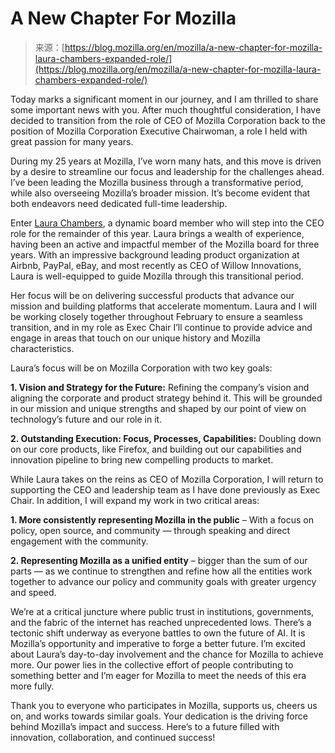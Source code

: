 <!--yml
category: 未分类
date: 2024-05-27 14:41:59
-->

# A New Chapter For Mozilla

> 来源：[https://blog.mozilla.org/en/mozilla/a-new-chapter-for-mozilla-laura-chambers-expanded-role/](https://blog.mozilla.org/en/mozilla/a-new-chapter-for-mozilla-laura-chambers-expanded-role/)

Today marks a significant moment in our journey, and I am thrilled to share some important news with you. After much thoughtful consideration, I have decided to transition from the role of CEO of Mozilla Corporation back to the position of Mozilla Corporation Executive Chairwoman, a role I held with great passion for many years. 

During my 25 years at Mozilla, I’ve worn many hats, and this move is driven by a desire to streamline our focus and leadership for the challenges ahead. I’ve been leading the Mozilla business through a transformative period, while also overseeing Mozilla’s broader mission. It’s become evident that both endeavors need dedicated full-time leadership. 

Enter [Laura Chambers](https://www.linkedin.com/in/chamberslaura/), a dynamic board member who will step into the CEO role for the remainder of this year. Laura brings a wealth of experience, having been an active and impactful member of the Mozilla board for three years. With an impressive background leading product organization at Airbnb, PayPal, eBay, and most recently as CEO of Willow Innovations, Laura is well-equipped to guide Mozilla through this transitional period. 

Her focus will be on delivering successful products that advance our mission and building platforms that accelerate momentum. Laura and I will be working closely together throughout February to ensure a seamless transition, and in my role as Exec Chair I’ll continue to provide advice and engage in areas that touch on our unique history and Mozilla characteristics. 

Laura’s focus will be on Mozilla Corporation with two key goals: 

**1\. Vision and Strategy for the Future:** Refining the company’s vision and aligning the corporate and product strategy behind it. This will be grounded in our mission and unique strengths and shaped by our point of view on technology’s future and our role in it.

**2\. Outstanding Execution: Focus, Processes, Capabilities:** Doubling down on our core products, like Firefox, and building out our capabilities and innovation pipeline to bring new compelling products to market. 

While Laura takes on the reins as CEO of Mozilla Corporation, I will return to supporting the CEO and leadership team as I have done previously as Exec Chair. In addition, I will expand my work in two critical areas: 

**1\. More consistently representing Mozilla in the public** – With a focus on policy, open source, and community — through speaking and direct engagement with the community.

**2\. Representing Mozilla as a unified entity** – bigger than the sum of our parts — as we continue to strengthen and refine how all the entities work together to advance our policy and community goals with greater urgency and speed. 

We’re at a critical juncture where public trust in institutions, governments, and the fabric of the internet has reached unprecedented lows. There’s a tectonic shift underway as everyone battles to own the future of AI. It is Mozilla’s opportunity and imperative to forge a better future. I’m excited about Laura’s day-to-day involvement and the chance for Mozilla to achieve more. Our power lies in the collective effort of people contributing to something better and I’m eager for Mozilla to meet the needs of this era more fully. 

Thank you to everyone who participates in Mozilla, supports us, cheers us on, and works towards similar goals. Your dedication is the driving force behind Mozilla’s impact and success. Here’s to a future filled with innovation, collaboration, and continued success!